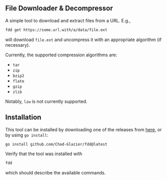 ## File Downloader & Decompressor

A simple tool to download and extract files from a URL. E.g.,

```sh
fdd get https://some.url.with/a/data/file.ext
```

will download `file.ext` and uncompress it with an appropriate algorithm (if
necessary).

Currently, the supported compression algorithms are:
- `tar`
- `zip`
- `bzip2`
- `flate`
- `gzip`
- `zlib`

Notably, `lzw` is not currently supported.

## Installation

This tool can be installed by downloading one of the releases from [here](https://github.com/Chad-Glazier/fdd/releases/latest),
or by using `go install`:

```sh
go install github.com/Chad-Glazier/fdd@latest
```

Verify that the tool was installed with

```sh
fdd
```

which should describe the available commands.
